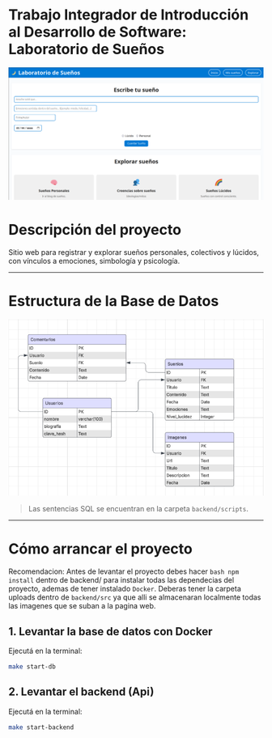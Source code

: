# Trabajo Integrador de Introducción al Desarrollo de Software: Laboratorio de Sueños

![Logo del proyecto](./imagenes/captura-index-proyecto.png)

# Descripción del proyecto

Sitio web para registrar y explorar sueños personales, colectivos y lúcidos, con vínculos a emociones, simbología y psicología.

---

# Estructura de la Base de Datos

![Estructura de la db](./imagenes/DbEsquema.png)

> Las sentencias SQL se encuentran en la carpeta `backend/scripts`.

---

# Cómo arrancar el proyecto

Recomendacion: Antes de levantar el proyecto debes hacer ```bash npm install``` dentro de backend/ para instalar todas las dependecias del proyecto, ademas de tener instalado `Docker`. Deberas tener la carpeta uploads dentro de `backend/src` ya que alli se almacenaran localmente todas las imagenes que se suban a la pagina web.

## 1. Levantar la base de datos con Docker

Ejecutá en la terminal:

```bash
make start-db
```

## 2. Levantar el backend (Api)

Ejecutá en la terminal:

```bash
make start-backend
```